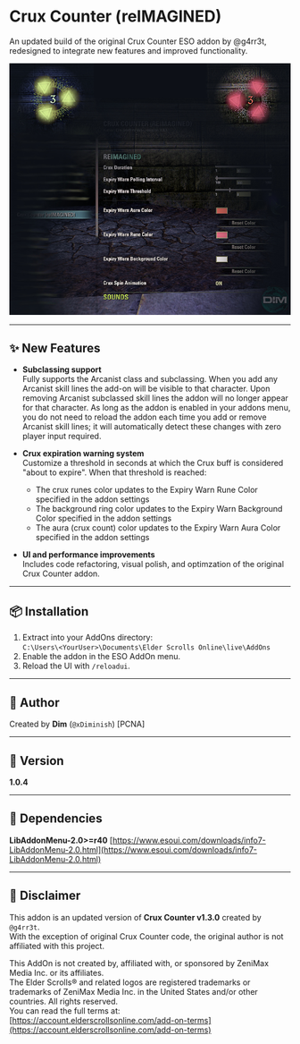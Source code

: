 # Crux Counter (reIMAGINED)

An updated build of the original Crux Counter ESO addon by @g4rr3t, redesigned to integrate new features and improved functionality.



![Addon Preview](img/ccr_preview.jpg)	



---

## ✨ New Features

- **Subclassing support**  
  Fully supports the Arcanist class and subclassing. When you add any Arcanist skill lines the add-on will be visible to that character. Upon removing Arcanist subclassed skill lines the addon will no longer appear for that character. As long as the addon is enabled in your addons menu, you do not need to reload the addon each time you add or remove Arcanist skill lines; it will automatically detect these changes with zero player input required.

- **Crux expiration warning system**  
  Customize a threshold in seconds at which the Crux buff is considered "about to expire". When that threshold is reached:
  - The crux runes color updates to the Expiry Warn Rune Color specified in the addon settings
  - The background ring color updates to the Expiry Warn Background Color specified in the addon settings
  - The aura (crux count) color updates to the Expiry Warn Aura Color specified in the addon settings

- **UI and performance improvements**  
  Includes code refactoring, visual polish, and optimzation of the original Crux Counter addon.

---

## 📦 Installation

1. Extract into your AddOns directory:  
   `C:\Users\<YourUser>\Documents\Elder Scrolls Online\live\AddOns`
2. Enable the addon in the ESO AddOn menu.
3. Reload the UI with `/reloadui`.

---

## 👤 Author

Created by **Dim** (`@xDiminish`) [PCNA] 

---

## 🔢 Version

**1.0.4**

---

## 🧩 Dependencies

**LibAddonMenu-2.0>=r40**
[https://www.esoui.com/downloads/info7-LibAddonMenu-2.0.html](https://www.esoui.com/downloads/info7-LibAddonMenu-2.0.html)

---

## 📜 Disclaimer

This addon is an updated version of **Crux Counter v1.3.0** created by `@g4rr3t`.  
With the exception of original Crux Counter code, the original author is not affiliated with this project.

This AddOn is not created by, affiliated with, or sponsored by ZeniMax Media Inc. or its affiliates.  
The Elder Scrolls® and related logos are registered trademarks or trademarks of ZeniMax Media Inc. in the United States and/or other countries. All rights reserved.  
You can read the full terms at:  
[https://account.elderscrollsonline.com/add-on-terms](https://account.elderscrollsonline.com/add-on-terms)
